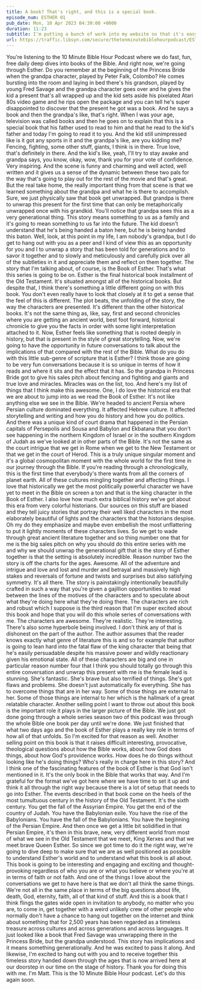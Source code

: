 ```yaml
---
title: A book? That's right, and this is a special book.
episode_num: ESTHER 01
pub_date: Mon, 10 Apr 2023 04:30:00 +0000
duration: 11:23
subtitle: I'm putting a bunch of work into my website so that it's easy to search and access the entire podcast back catalog; including the series on Matthew and the series where we went through the whole Bible, covering one book per episode. My YouTube stuff...
url: https://traffic.libsyn.com/secure/thetenminutebiblehourpodcast/ESTHER001_-_A_book_Thats_right_and_this_is_a_special_book.mp3
---
```


 You're listening to the 10 Minute Bible Hour Podcast where we do fast, fun, free daily deep dives into books of the Bible. And right now, we're going through Esther. Do you remember at the beginning of the Princess Bride when the grandpa character, played by Peter Falk, Colombo? He comes bursting into the room and laying in bed there's his grandson, played by young Fred Savage and the grandpa character goes over and he gives the kid a present that's all wrapped up and the kid sets aside his pixelated Atari 80s video game and he rips open the package and you can tell he's super disappointed to discover that the present he got was a book. And he says a book and then the grandpa's like, that's right. When I was your age, television was called books and then he goes on to explain that this is a special book that his father used to read to him and that he read to the kid's father and today I'm going to read it to you. And the kid still unimpressed like is it got any sports in it and the grandpa's like, are you kidding me? Fencing, fighting, some other stuff, giants, I think is in there. True love, that's definitely in there. And the kid's like, yeah, I'll try to stay awake and grandpa says, you know, okay, wow, thank you for your vote of confidence. Very inspiring. And the scene is funny and charming and well acted, well written and it gives us a sense of the dynamic between these two pals for the way that's going to play out for the rest of the movie and that's great. But the real take home, the really important thing from that scene is that we learned something about the grandpa and what he is there to accomplish. Sure, we just physically saw that book get unwrapped. But grandpa is there to unwrap this present for the first time that can only be metaphorically unwrapped once with his grandkid. You'll notice that grandpa sees this as a very generational thing. This story means something to us as a family and it's going to mean something to us far into the future. The kid doesn't understand that he's being handed a baton here, but he is being handed this baton. Well, look, at this point in my life, I am nobody's grandpa, but I do get to hang out with you as a peer and I kind of view this as an opportunity for you and I to unwrap a story that has been told for generations and to savor it together and to slowly and meticulously and carefully pick over all of the subtleties in it and appreciate them and reflect on them together. The story that I'm talking about, of course, is the Book of Esther. That's what this series is going to be on. Esther is the final historical book installment of the Old Testament. It's situated amongst all of the historical books. But despite that, I think there's something a little different going on with this book. You don't even really have to look that closely at it to get a sense that the feel of this is different. The plot beats, the unfolding of the story, the way the characters are presented. It's different than the other historical books. It's not the same thing as, like, say, first and second chronicles where you are getting an ancient world, best foot forward, historical chronicle to give you the facts in order with some light interpretation attached to it. Now, Esther feels like something that is rooted deeply in history, but that is present in the style of great storytelling. Now, we're going to have the opportunity in future conversations to talk about the implications of that compared with the rest of the Bible. What do you do with this little sub-genre of scripture that is Esther? I think those are going to be very fun conversations because it is so unique in terms of how it reads and where it sits and the effect that it has. So the grandpa in Princess Bride got to give his sales pitch about fencing and fighting and giants and true love and miracles. Miracles was on the list, too. And here's my list of things that I think make this awesome. One, I do love the historical era that we are about to jump into as we read the Book of Esther. It's not like anything else we see in the Bible. We're headed to ancient Persia where Persian culture dominated everything. It affected Hebrew culture. It affected storytelling and writing and how you do history and how you do politics. And there was a unique kind of court drama that happened in the Persian capitals of Persepolis and Sousa and Babylon and Ekbatana that you don't see happening in the northern Kingdom of Israel or in the southern Kingdom of Judah as we've looked at in other parts of the Bible. It's not the same as the court intrigue that we get in Rome when we get to the New Testament or that we get in the court of Herod. This is a truly unique singular moment and it's a global cosmopolitan moment with the whole world for the first time in our journey through the Bible. If you're reading through a chronologically, this is the first time that everybody's there wants from all the corners of planet earth. All of these cultures mingling together and affecting things. I love that historically we get the most politically powerful character we have yet to meet in the Bible on screen a ton and that is the king character in the Book of Esther. I also love how much extra biblical history we've got about this era from very colorful historians. Our sources on this stuff are biased and they tell juicy stories that portray their well liked characters in the most elaborately beautiful of lights and the characters that the historians despise. Oh my do they emphasize and maybe even embellish the most unflattering to put it lightly moments of these characters lives. So we get to wade through great ancient literature together and so thing number one that for me is the big sales pitch on why you should do this entire series with me and why we should unwrap the generational gift that is the story of Esther together is that the setting is absolutely incredible. Reason number two the story is off the charts for the ages. Awesome. All of the adventure and intrigue and love and lost and murder and betrayal and massively high stakes and reversals of fortune and twists and surprises but also satisfying symmetry. It's all there. The story is painstakingly intentionally beautifully crafted in such a way that you're given a gajillion opportunities to read between the lines of the motives of the characters and to speculate about what they're doing here what they're doing there. The characters are rich and robust which I suppose is the third reason that I'm super excited about this book and hope that you will do this whole series of conversations with me. The characters are awesome. They're realistic. They're interesting. There's also some hyperbole being involved. I don't think any of that is dishonest on the part of the author. The author assumes that the reader knows exactly what genre of literature this is and so for example that author is going to lean hard into the fatal flaw of the king character that being that he's easily persuadable despite his massive power and wildly reactionary given his emotional state. All of these characters are big and one in particular reason number four that I think you should totally go through this entire conversation and unwrap this present with me is the female lead is stunning. She's fantastic. She's brave but also terrified of things. She's got flaws and problems. She doesn't just automatically fix everything. She has to overcome things that are in her way. Some of those things are external to her. Some of those things are internal to her which is the hallmark of a great relatable character. Another selling point I want to throw out about this book is the important role it plays in the larger picture of the Bible. We just got done going through a whole series season two of this podcast was through the whole Bible one book per day until we're done. We just finished that what two days ago and the book of Esther plays a really key role in terms of how all of that unfolds. So I'm excited for that reason as well. Another selling point on this book is that it raises difficult interesting, provocative, theological questions about how the Bible works, about how God does things, about how God's providence works. How does he do things without looking like he's doing things? Who's really in charge here in this story? And I think one of the fascinating features of the book of Esther is that God isn't mentioned in it. It's the only book in the Bible that works that way. And I'm grateful for the format we've got here where we have time to set it up and think it all through the right way because there is a lot of setup that needs to go into Esther. The events described in that book come on the heels of the most tumultuous century in the history of the Old Testament. It's the sixth century. You get the fall of the Assyrian Empire. You get the end of the country of Judah. You have the Babylonian exile. You have the rise of the Babylonians. You have the fall of the Babylonians. You have the beginning of the Persian Empire. And then once we get a little bit solidified in that Persian Empire, it's then in this brave, new, very different world from most of what we see in the Old Testament that we meet, King Xerxes and that we meet brave Queen Esther. So since we got time to do it the right way, we're going to dive deep to make sure that we are as well positioned as possible to understand Esther's world and to understand what this book is all about. This book is going to be interesting and engaging and exciting and thought-provoking regardless of who you are or what you believe or where you're at in terms of faith or not faith. And one of the things I love about the conversations we get to have here is that we don't all think the same things. We're not all in the same place in terms of the big questions about life, death, God, eternity, faith, all of that kind of stuff. And this is a book that I think flings the gates wide open in invitation to anybody, no matter who you are, to come in, get together with a weird unlikely crew of other people who normally don't have a chance to hang out together on the internet and think about something that for 2,500 years has been regarded as a timeless treasure across cultures and across generations and across languages. It just looked like a book that Fred Savage was unwrapping there in the Princess Bride, but the grandpa understood. This story has implications and it means something generationally. And he was excited to pass it along. And likewise, I'm excited to hang out with you and to receive together this timeless story handed down through the ages that is now arrived here at our doorstep in our time on the stage of history. Thank you for doing this with me. I'm Matt. This is the 10 Minute Bible Hour podcast. Let's do this again soon.